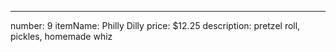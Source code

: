---
number: 9
itemName: Philly Dilly
price: $12.25
description: pretzel roll, pickles, homemade whiz